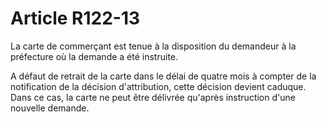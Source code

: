 # Article R122-13

La carte de commerçant est tenue à la disposition du demandeur à la préfecture où la demande a été instruite.

A défaut de retrait de la carte dans le délai de quatre mois à compter de la notification de la décision d'attribution, cette décision devient caduque. Dans ce cas, la carte ne peut être délivrée qu'après instruction d'une nouvelle demande.
